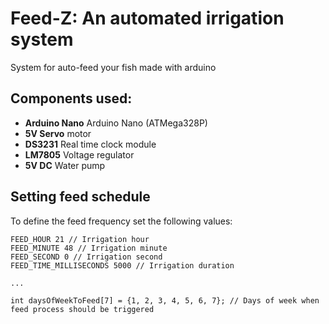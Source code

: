 # Feed-Z: An automated irrigation system

System for auto-feed your fish made with arduino

## Components used:

  - **Arduino Nano** Arduino Nano (ATMega328P)
  - **5V Servo** motor 
  - **DS3231** Real time clock module
  - **LM7805** Voltage regulator
  - **5V DC** Water pump
  
## Setting feed schedule

To define the feed frequency set the following values:

```
FEED_HOUR 21 // Irrigation hour
FEED_MINUTE 48 // Irrigation minute
FEED_SECOND 0 // Irrigation second
FEED_TIME_MILLISECONDS 5000 // Irrigation duration

...

int daysOfWeekToFeed[7] = {1, 2, 3, 4, 5, 6, 7}; // Days of week when feed process should be triggered
```
